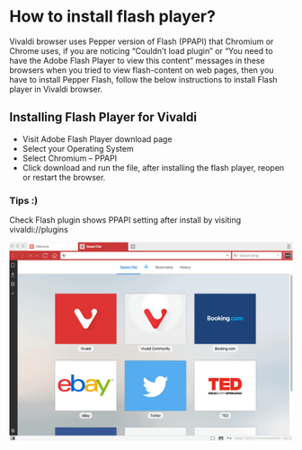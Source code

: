 How to install flash player?
============================

Vivaldi browser uses Pepper version of Flash (PPAPI) that Chromium or Chrome uses, if you are noticing “Couldn’t load plugin” or “You need to have the Adobe Flash Player to view this content” messages in these browsers when you tried to view flash-content on web pages, then you have to install Pepper Flash, follow the below instructions to install Flash player in Vivaldi browser.

Installing Flash Player for Vivaldi
-----------------------------------

 * Visit Adobe Flash Player download page
 * Select your Operating System
 * Select Chromium – PPAPI
 * Click download and run the file, after installing the flash player, reopen or restart the browser.

### Tips :)

Check Flash plugin shows PPAPI setting after install by visiting vivaldi://plugins

![v](../images/flash.gif)

